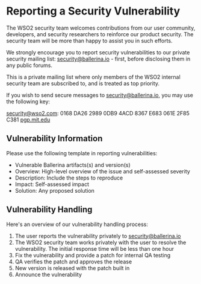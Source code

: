 # Reporting a Security Vulnerability

The WSO2 security team welcomes contributions from our user community, developers, and security researchers to reinforce our product security. The security team will be more than happy to assist you in such efforts.

We strongly encourage you to report security vulnerabilities to our private security mailing list: [security@ballerina.io](mailto:security@ballerina.io) - first, before disclosing them in any public forums.

This is a private mailing list where only members of the WSO2 internal security team are subscribed to, and is treated as top priority.

If you wish to send secure messages to [security@ballerina.io](mailto:security@ballerina.io), you may use the following key:

security@wso2.com: 0168 DA26 2989 0DB9 4ACD  8367 E683 061E 2F85 C381 [pgp.mit.edu](https://pgp.surfnet.nl/pks/lookup?op=vindex&fingerprint=on&search=0xE683061E2F85C381)

## Vulnerability Information

Please use the following template in reporting vulnerabilities:

- Vulnerable Ballerina artifacts(s) and version(s)
- Overview: High-level overview of the issue and self-assessed severity
- Description: Include the steps to reproduce
- Impact: Self-assessed impact
- Solution: Any proposed solution

## Vulnerability Handling

Here's an overview of our vulnerability handling process:

1. The user reports the vulnerability privately to [security@ballerina.io](mailto:security@ballerina.io)
2. The WSO2 security team works privately with the user to resolve the vulnerability. The initial response time will be less than one hour
3. Fix the vulnerability and provide a patch for internal QA testing
4. QA verifies the patch and approves the release
5. New version is released with the patch built in
6. Announce the vulnerability

